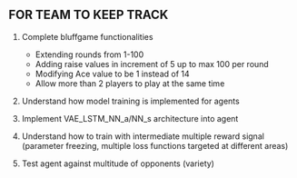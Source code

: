 ## FOR TEAM TO KEEP TRACK

1. Complete bluffgame functionalities 
    - Extending rounds from 1-100
    - Adding raise values in increment of 5 up to max 100 per round
    - Modifying Ace value to be 1 instead of 14
    - Allow more than 2 players to play at the same time

2. Understand how model training is implemented for agents
3. Implement VAE_LSTM_NN_a/NN_s architecture into agent
4. Understand how to train with intermediate multiple reward signal (parameter freezing, multiple loss functions targeted at different areas)
5. Test agent against multitude of opponents (variety)
